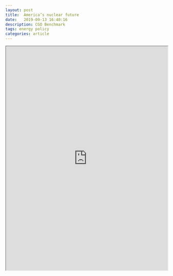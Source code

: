 ```yaml
---
layout: post
title:  America’s nuclear future
date:   2019-09-13 16:40:16
description: CGO Benchmark
tags: energy policy
categories: article
---
```


<iframe src="https://www.thecgo.org/benchmark/americas-nuclear-future/" width="100%" height="700"></iframe>